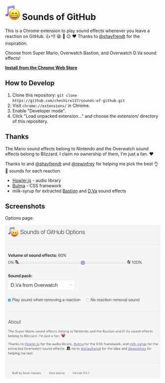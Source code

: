 # ![icon](extension/icon48.png) Sounds of GitHub

This is a Chrome extension to play sound effects whenever you leave a reaction on GitHub.
:thumbsup: :thumbsdown: :smile: :tada: :confused: :heart: Thanks to
[@shayfrendt](https://github.com/shayfrendt) for the inspiration.

Choose from Super Mario, Overwatch Bastion, and Overwatch D.Va sound effects!

**[Install from the Chrome Web Store](https://chrome.google.com/webstore/detail/sounds-of-github/dahmkeokilolnpmidacepocehjjhbhnp?hl=en-US&gl=US)**

## How to Develop

1. Clone this repository: `git clone https://github.com/cheshire137/sounds-of-github.git`
1. Visit `chrome://extensions/` in Chrome.
1. Enable "Developer mode".
1. Click "Load unpacked extension..." and choose the extension/ directory of this repository.

## Thanks

The Mario sound effects belong to Nintendo and the Overwatch sound effects belong to
Blizzard. I claim no ownership of them, I'm just a fan. :heart:

Thanks to and [@shayfrendt](https://github.com/shayfrendt) and [@rewinfrey](https://github.com/rewinfrey) for helping me pick the best :ok_hand: :100: sounds for each reaction.

- [Howler.js](https://github.com/goldfire/howler.js) - audio library
- [Bulma](http://bulma.io/documentation/elements/form/) - CSS framework
- milk-syrup for extracted [Bastion](http://milk-syrup.tumblr.com/bastion) and [D.Va](http://milk-syrup.tumblr.com/d.va) sound effects

## Screenshots

Options page:

![screenshot of options](https://raw.githubusercontent.com/cheshire137/sounds-of-github/master/screenshot.png)
